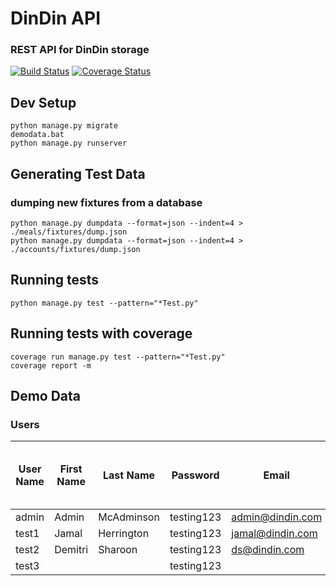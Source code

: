 # DinDin API
### REST API for DinDin storage

[![Build Status](https://travis-ci.org/flyiniggle/DinDinAPI.svg?branch=master)](https://travis-ci.org/flyiniggle/DinDinAPI)
[![Coverage Status](https://coveralls.io/repos/github/flyiniggle/DinDinAPI/badge.svg?branch=master)](https://coveralls.io/github/flyiniggle/DinDinAPI?branch=master)

## Dev Setup
```buildoutcfg
python manage.py migrate
demodata.bat
python manage.py runserver
```

## Generating Test Data
### dumping new fixtures from a database
```buildoutcfg
python manage.py dumpdata --format=json --indent=4 > ./meals/fixtures/dump.json
python manage.py dumpdata --format=json --indent=4 > ./accounts/fixtures/dump.json
```

## Running tests
```buildoutcfg
python manage.py test --pattern="*Test.py"
```

## Running tests with coverage
```buildoutcfg
coverage run manage.py test --pattern="*Test.py"
coverage report -m
```

## Demo Data

### Users

|User Name|First Name|Last Name|Password|Email|Super User|Staff|Owned Meals|Meals From Other Users|Meals From Other Users Pending Collaboration|Meals Pending Acceptance by Other Users|
|--- |--- |--- |--- |--- |--- |--- |--- |--- |--- |--- |
|admin|Admin|McAdminson|testing123|admin@dindin.com|true|true|4|2|3|2|
|test1|Jamal|Herrington|testing123|jamal@dindin.com|false|false|4|1|3|3|
|test2|Demitri|Sharoon|testing123|ds@dindin.com|false|false|1|0|1|2|
|test3|||testing123||false|false|0|0|0|